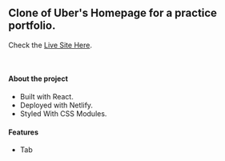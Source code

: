 ## Clone of Uber's Homepage for a practice portfolio.

Check the [Live Site Here](https://uber-ilyas.netlify.app).

<br>

#### About the project

- Built with React.
- Deployed with Netlify.
- Styled With CSS Modules.

#### Features

- Tab
